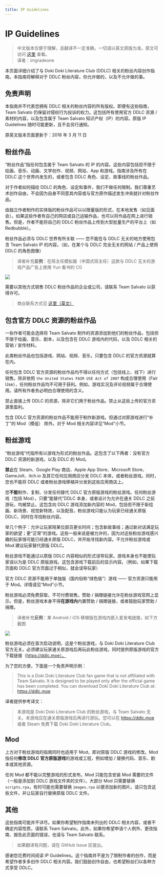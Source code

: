 ```yaml
---
title: IP Guidelines
---
```


# IP Guidelines

> 中文版本仅便于理解，且翻译不一定准确，一切请以英文原版为准。原文可访问 [这里](http://teamsalvato.com/ip-guidelines/) 查看。  
> 译者：imgradeone

本页面详细介绍了与 Doki Doki Literature Club (DDLC) 相关的粉丝内容创作指南。本指南将解释对于 DDLC 粉丝内容，你允许做的，以及不允许做的事。

## 免责声明
本指南并不代表您拥有 DDLC 相关的粉丝内容的所有版权。即便有这些指南，Team Salvato 仍保留对侵权行为投诉的权力。这包括所有使用官方 DDLC 资源 / 素材的内容，以及包含属于 Team Salvato 知识产权（IP）的内容。原版 IP Guidelines 随时可能更新，且不会另行通知。

原英文版本页面更新于：2018 年 3 月 11 日

## 粉丝作品
“粉丝作品”指任何包含属于 Team Salvato 的 IP 的内容。这些内容包括但不限于绘画、音乐、动画、文学创作、视频、网站、App 和游戏。指南涉及所有在 DDLC 这个世界内发生的，或者包含 DDLC 角色、设定、故事线的粉丝作品。

对于作者如何描绘 DDLC 的角色、设定和事件，我们不做任何限制。我们尊重艺术创作自由，不会因为自身不同意其内容或与官方原作描述发生冲突就针对粉丝作品。

由独立作者制作的实体版的粉丝作品可以以限量版的形式，在本地发售（如见面会）。如果这些作者有自己的网店或自己运输作品，也可以将作品在网上进行销售。但是，作者不能将自己的 DDLC 粉丝作品上传到大型批量生产的平台上（如 Redbubble）。

粉丝作品必须与 DDLC 世界有所关联 —— 您不能在与 DDLC 无关的地方使用包含 Team Salvato IP 的内容。（如，在某个与 DDLC 完全无关的网站 / 产品上使用 DDLC 的角色图像）

> 译者补充**反例**：在班主任模拟器（中国式班主任）这款与 DDLC 无关的游戏产品广告上使用 Yuri 看书的 CG

![](https://cdn.jsdelivr.net/gh/imgradeone/assets.imgradeone.xyz@latest/yuriinad.jpg)

需要以其他方式销售 DDLC 粉丝作品的企业或公司，请联系 Team Salvato 以获得许可。

> 商业联系方式见 [这里（英文）](http://teamsalvato.com/businesses/)

## 包含官方 DDLC 资源的粉丝作品
一些作者可能会选择将 Team Salvato 制作的资源添加到他们的粉丝作品，包括但不限于绘画、音乐、剧本，以及包含在 DDLC 游戏内的代码，以及 DDLC 相关的营销 / 宣传材料。

此类粉丝作品也包括游戏、网站、视频、音乐，只要包含 DDLC 的官方资源就算在内。

任何包含 DDLC 官方资源的粉丝作品均不得以任何方式（包括线上、线下）进行销售。除非依照 `the United States FAIR USE Act of 2007` 构成合理使用（Fair Use），任何粉丝作品均不可用于获利。例如，游戏实况及评论视频属于合理使用。请所有作者务必明白合理使用的含义。

禁止直接上传 DDLC 的资源，除非它们用于粉丝作品。禁止从这些上传的官方资源里盈利。

包含 DDLC 官方资源的粉丝作品不能用于制作新游戏。但通过对原游戏进行“补丁”的 Mod（模组） 除外。对于 Mod 相关内容详见“Mod”小节。

## 粉丝游戏
“粉丝游戏”代指所有以游戏为形式的粉丝作品。这包含了以下两者：没有官方 DDLC 资源的新游戏，以及 DDLC 的 Mod。

**禁止**在 Steam、Google Play 商店、Apple App Store、Microsoft Store、GameJolt、itch.io 及其它任何应用商店分发 DDLC 本体，或者粉丝游戏。同时，您也不能将 DDLC 或者粉丝游戏移植并分发到这些应用商店上。

您**不能**制作、复制、分发任何替代 DDLC 官方原版游戏的粉丝游戏。任何粉丝游戏（包括 Mod），只要“能替代”DDLC 本身，或者设计为允许在通关 DDLC 之前游玩，均被禁止。这包含向 DDLC 游戏添加新内容的 Mod，包括但不限于新绘画、新场景、视觉新特效，以及配音。粉丝游戏只能认为玩家已经通关原版 DDLC，同时在寻找粉丝内容。

举几个例子：允许让玩家陪某位部员更长时间；包含新故事线；通过新对话满足玩家的欲望；更“正常”的游戏。这些一般来说是被允许的，因为对这些粉丝游戏感兴趣的玩家很可能已经通关原版 DDLC，并开始寻找新内容。不允许粉丝游戏或 Mod 建议玩家替代原版 DDLC。

粉丝游戏不能通过以原版 DDLC 内容相似的形式误导玩家。游戏本身也不能使玩家误以为是 DDLC 原版游戏。这包含游戏下载前后的显示内容。（例如，如果下载页面和 DDLC 官方页面过于相似，就会误导玩家）

官方 DDLC 资源不能用于单独版（国内俗称“绿色版”）游戏 —— 官方资源只能用于 Mod。详情请见“Mod”小节。

粉丝游戏必须免费获取，不可付费销售。赞助 / 捐赠链接允许在粉丝游戏官网上显示。但是，粉丝游戏本身不得**在游戏内**内置赞助 / 捐赠链接，或者鼓励玩家赞助 / 捐赠。

> 译者补充**反例**：某 Android / iOS 移植版在游戏内嵌入爱发电链接，如下方截图

![](https://cdn.jsdelivr.net/gh/imgradeone/assets.imgradeone.xyz@latest/fanli1.jpg)

粉丝游戏必须在首次启动说明，这是个粉丝游戏，与 Doki Doki Literature Club 官方无关。必须建议玩家通关原游戏后再玩此粉丝游戏，同时提供原版游戏的官方下载链接（https://ddlc.moe）。

为了您的方便，下面是一个免责声明示例：

> This is a Doki Doki Literature Club fan game that is not affiliated with Team Salvato. It is designed to be played only after the official game has been completed. You can download Doki Doki Literature Club at: https://ddlc.moe

译者提供参考译文：

> 本游戏是 Doki Doki Literature Club 的粉丝游戏，与 Team Salvato 无关。本游戏应在通关原版游戏后再进行游玩。您可以在 https://ddlc.moe 或者 Steam 免费下载 Doki Doki Literature Club。

## Mod
上方对于粉丝游戏的指南同时也适用于 Mod，即对原版 DDLC 游戏的修改。Mod 指任何**修改 DDLC 官方原版游戏**的游戏或工程，例如增加 / 替换代码、音乐、剧本或其他资源。

任何 Mod 都不能以完整游戏的形式发布。Mod 只能包含安装 Mod 需要的文件（一般是添加到 DDLC 游戏文件夹的文件）。大部分 Mod 只需要替换 `scripts.rpa`，有时可能也需要替换 `images.rpa` 以便添加新的图片。请只包含这些文件，并让玩家自行替换原版 DDLC 文件。

## 其他
这些指南可能并不详尽。如果你希望制作指南未列出的 DDLC 相关内容，或者不确定内容性质，请联系 Team Salvato。此外，如果你希望申请个人例外、更改指南、报告此页面的错误，也请与 Team Salvato 联系。

> 如果翻译有问题，请在 GitHub Issue 区提出。

感谢您花费时间阅读 IP Guidelines。这个指南并不是为了限制作者的创作，而是希望作者多多创作 DDLC 相关内容。我们鼓励创作自由，也希望粉丝们以各种方式享受 DDLC。